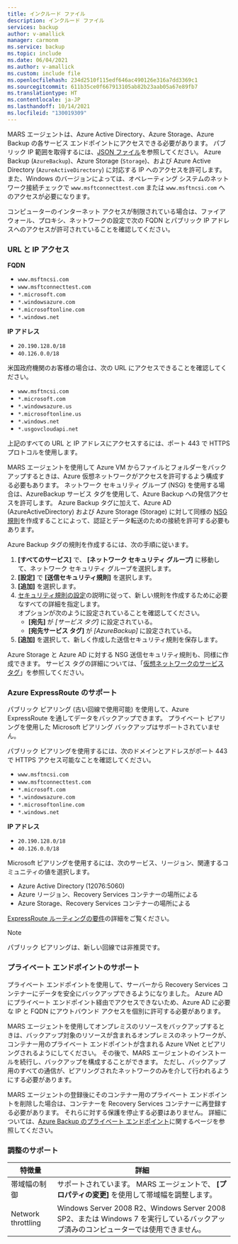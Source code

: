 ```yaml
---
title: インクルード ファイル
description: インクルード ファイル
services: backup
author: v-amallick
manager: carmonm
ms.service: backup
ms.topic: include
ms.date: 06/04/2021
ms.author: v-amallick
ms.custom: include file
ms.openlocfilehash: 234d2510f115edf646ac490126e316a7dd3369c1
ms.sourcegitcommit: 611b35ce0f667913105ab82b23aab05a67e89fb7
ms.translationtype: HT
ms.contentlocale: ja-JP
ms.lasthandoff: 10/14/2021
ms.locfileid: "130019309"
---
```

MARS エージェントは、Azure Active Directory、Azure Storage、Azure Backup の各サービス エンドポイントにアクセスできる必要があります。 パブリック IP 範囲を取得するには、[JSON ファイル](https://www.microsoft.com/en-us/download/confirmation.aspx?id=56519&preserveview=true)を参照してください。 Azure Backup (`AzureBackup`)、Azure Storage (`Storage`)、および Azure Active Directory (`AzureActiveDirectory`) に対応する IP へのアクセスを許可します。 また、Windows のバージョンによっては、オペレーティング システムのネットワーク接続チェックで `www.msftconnecttest.com` または `www.msftncsi.com` へのアクセスが必要になります。

コンピューターのインターネット アクセスが制限されている場合は、ファイアウォール、プロキシ、ネットワークの設定で次の FQDN とパブリック IP アドレスへのアクセスが許可されていることを確認してください。

### <a name="url-and-ip-access"></a>URL と IP アクセス

**FQDN**

- `www.msftncsi.com`
- `www.msftconnecttest.com`
- `*.microsoft.com`
- `*.windowsazure.com`
- `*.microsoftonline.com`
- `*.windows.net`

**IP アドレス**

- `20.190.128.0/18`
- `40.126.0.0/18`

米国政府機関のお客様の場合は、次の URL にアクセスできることを確認してください。

- `www.msftncsi.com`
- `*.microsoft.com`
- `*.windowsazure.us`
- `*.microsoftonline.us`
- `*.windows.net`
- `*.usgovcloudapi.net`

上記のすべての URL と IP アドレスにアクセスするには、ポート 443 で HTTPS プロトコルを使用します。

MARS エージェントを使用して Azure VM からファイルとフォルダーをバックアップするときは、Azure 仮想ネットワークがアクセスを許可するよう構成する必要もあります。 ネットワーク セキュリティ グループ (NSG) を使用する場合は、AzureBackup サービス タグを使用して、Azure Backup への発信アクセスを許可します。 Azure Backup タグに加えて、Azure AD (AzureActiveDirectory) および Azure Storage (Storage) に対して同様の [NSG 規則](../articles/virtual-network/network-security-groups-overview.md#service-tags)を作成することによって、認証とデータ転送のための接続を許可する必要もあります。

Azure Backup タグの規則を作成するには、次の手順に従います。

1. **[すべてのサービス]** で、 **[ネットワーク セキュリティ グループ]** に移動して、ネットワーク セキュリティ グループを選択します。
1. <bpt id="p2">**</bpt>[設定]<ept id="p2">**</ept> で <bpt id="p1">**</bpt>[送信セキュリティ規則]<ept id="p1">**</ept> を選択します。
1. **[追加]** を選択します。
1. [セキュリティ規則の設定](../articles/virtual-network/manage-network-security-group.md#security-rule-settings)の説明に従って、新しい規則を作成するために必要なすべての詳細を指定します。<br>オプションが次のように設定されていることを確認してください。
   - **[宛先]** が _[サービス タグ]_ に設定されている。
   - **[宛先サービス タグ]** が _[AzureBackup]_ に設定されている。
1. **[追加]** を選択して、新しく作成した送信セキュリティ規則を保存します。

Azure Storage と Azure AD に対する NSG 送信セキュリティ規則も、同様に作成できます。 サービス タグの詳細については、「[仮想ネットワークのサービス タグ](../articles/virtual-network/service-tags-overview.md)」を参照してください。

### <a name="azure-expressroute-support"></a>Azure ExpressRoute のサポート

パブリック ピアリング (古い回線で使用可能) を使用して、Azure ExpressRoute を通してデータをバックアップできます。 プライベート ピアリングを使用した Microsoft ピアリング バックアップはサポートされていません。

パブリック ピアリングを使用するには、次のドメインとアドレスがポート 443 で HTTPS アクセス可能なことを確認してください。

- `www.msftncsi.com`
- `www.msftconnecttest.com`
- `*.microsoft.com`
- `*.windowsazure.com`
- `*.microsoftonline.com`
- `*.windows.net`

**IP アドレス**
- `20.190.128.0/18`
- `40.126.0.0/18`

Microsoft ピアリングを使用するには、次のサービス、リージョン、関連するコミュニティの値を選択します。
- Azure Active Directory (12076:5060)
- Azure リージョン、Recovery Services コンテナーの場所による
- Azure Storage、Recovery Services コンテナーの場所による

[ExpressRoute ルーティングの要件](../articles/expressroute/expressroute-routing.md#bgp)の詳細をご覧ください。

>[!NOTE]
>パブリック ピアリングは、新しい回線では非推奨です。


### <a name="private-endpoint-support"></a>プライベート エンドポイントのサポート

プライベート エンドポイントを使用して、サーバーから Recovery Services コンテナーにデータを安全にバックアップできるようになりました。 Azure AD にプライベート エンドポイント経由でアクセスできないため、Azure AD に必要な IP と FQDN にアウトバウンド アクセスを個別に許可する必要があります。

MARS エージェントを使用してオンプレミスのリソースをバックアップするときは、バックアップ対象のリソースが含まれるオンプレミスのネットワークが、コンテナー用のプライベート エンドポイントが含まれる Azure VNet とピアリングされるようにしてください。 その後で、MARS エージェントのインストールを続行し、バックアップを構成することができます。 ただし、バックアップ用のすべての通信が、ピアリングされたネットワークのみを介して行われるようにする必要があります。

MARS エージェントの登録後にそのコンテナー用のプライベート エンドポイントを削除した場合は、コンテナーを Recovery Services コンテナーに再登録する必要があります。 それらに対する保護を停止する必要はありません。 詳細については、[Azure Backup のプライベート エンドポイント](../articles/backup/private-endpoints.md)に関するページを参照してください。

### <a name="throttling-support"></a>調整のサポート

| 特徴量 | 詳細 |
|---|---|
| 帯域幅の制御 | サポートされています。 MARS エージェントで、 **[プロパティの変更]** を使用して帯域幅を調整します。 |
| Network throttling | Windows Server 2008 R2、Windows Server 2008 SP2、または Windows 7 を実行しているバックアップ済みのコンピューターでは使用できません。 |
